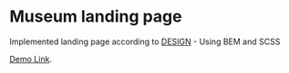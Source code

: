 # Museum landing page

Implemented landing page according to [DESIGN](https://www.figma.com/file/cRBCqE06cDrY3s4jX7h3iY/%D0%9D%D0%90%D0%9C%D0%A3-(Edit)?node-id=0%3A1) - Using BEM and SCSS

[Demo Link](https://vetal-hovenko.github.io/Museum/).
